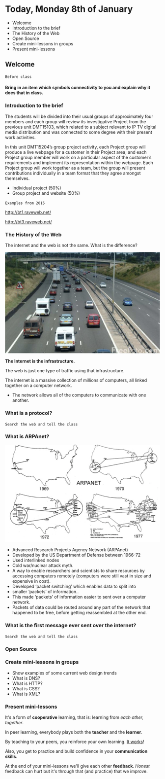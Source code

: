 # Today, Monday 8th of January

* Welcome
* Introduction to the brief
* The History of the Web
* Open Source
* Create mini-lessons in groups
* Present mini-lessons

## Welcome

`Before class`

#### Bring in an item which symbols connectivity to you and explain why it does that in class.

### Introduction to the brief

The students will be divided into their usual groups of approximately four members and each group will review its investigative Project from the previous unit DMT15103, which related to a subject relevant to IP TV digital media distribution and was connected to some degree with their present work activities.

In this unit DMT15204’s group project activity, each Project group will produce a live webpage for a customer in their Project area; and each Project group member will work on a particular aspect of the customer’s requirements and implement its representation within the webpage. Each Project group will work together as a team, but the group will present contributions individually in a team format that they agree amongst themselves.

* Individual project (50%)
* Group project and website (50%)

`Examples from 2015`

http://bt1.raveweb.net/

http://bt3.raveweb.net/


### The History of the Web

The internet and the web is not the same. What is the difference?

![theinternet](assets/theweb.png)

**The Internet is the infrastructure.**

The web is just one type of traffic using that infrastructure.  

The internet is a massive collection of millions of computers, all linked together on a computer network.

* The network allows all of the computers to communicate with one another.

### What is a protocol?

`Search the web and tell the class`

<!--
* A set of rules governing the exchange or transmission of
data between devices.
* Email (simple mail transfer protocol – SMTP)  •  BitTorrent (peer-to-peer file sharing protocol)  •  VoIP (Voice over Internet Protocol) Skype
* FTP (file transfer protocol)

**Internet Protocol:**
* Every machine on a network has a unique identifier.  
* Computers use the unique identifier to send data to
specific computers on a network.  

**Web protocol:**
* HTTP (Hyper Text Transfer Protocol - http://www.example.com)  
* HTML (Hyper Text Mark-up Language - interlinks hypertext documents   over the internet) -->

### What is ARPAnet?

![theinternet](assets/arpanet.png)

* Advanced Research Projects Agency Network (ARPAnet)
* Developed by the US Department of Defense between 1966-72
* Used interlinked nodes
* Cold war/nuclear attack myth.
* A way to enable researchers and scientists to share resources by accessing computers remotely (computers were still vast in size and expensive in cost).
* Developed ‘packet switching’ which enables data to split into
* smaller ‘packets’ of information..
* This made ‘packets’ of information easier to sent over a computer network.
* Packets of data could be routed around any part of the network that happened to be free, before getting reassembled at the other end.

### What is the first message ever sent over the internet?

`Search the web and tell the class`


### Open Source

### Create mini-lessons in groups

* Show examples of some current web design trends
* What is DNS?
* What is HTTP?
* What is CSS?
* What is XML?


### Present mini-lessons

It's a form of **cooperative** learning, that is: learning from *each other, together*.

In peer learning, everybody plays both the **teacher** and the **learner**.

<!-- > Docendo discimus [By teaching, we learn] -->

By teaching to your peers, you reinforce your own learning. [It works](http://visible-learning.org/hattie-ranking-influences-effect-sizes-learning-achievement/hattie-ranking-teaching-effects)!

Also, you get to practice and build confidence in your **communication skills**.

At the end of your mini-lessons we'll give each other **feedback**. *Honest* feedback can hurt but it's through that (and practice) that we improve.
